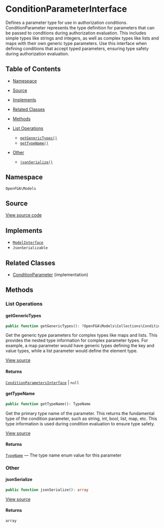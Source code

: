 # ConditionParameterInterface

Defines a parameter type for use in authorization conditions. ConditionParameter represents the type definition for parameters that can be passed to conditions during authorization evaluation. This includes simple types like strings and integers, as well as complex types like lists and maps with their own generic type parameters. Use this interface when defining conditions that accept typed parameters, ensuring type safety during authorization evaluation.

## Table of Contents

* [Namespace](#namespace)
* [Source](#source)
* [Implements](#implements)
* [Related Classes](#related-classes)
* [Methods](#methods)

* [List Operations](#list-operations)
    * [`getGenericTypes()`](#getgenerictypes)
    * [`getTypeName()`](#gettypename)
* [Other](#other)
    * [`jsonSerialize()`](#jsonserialize)

## Namespace

`OpenFGA\Models`

## Source

[View source code](https://github.com/evansims/openfga-php/blob/main/src/Models/ConditionParameterInterface.php)

## Implements

* [`ModelInterface`](ModelInterface.md)
* `JsonSerializable`

## Related Classes

* [ConditionParameter](Models/ConditionParameter.md) (implementation)

## Methods

### List Operations

#### getGenericTypes

```php
public function getGenericTypes(): ?OpenFGA\Models\Collections\ConditionParametersInterface

```

Get the generic type parameters for complex types like maps and lists. This provides the nested type information for complex parameter types. For example, a map parameter would have generic types defining the key and value types, while a list parameter would define the element type.

[View source](https://github.com/evansims/openfga-php/blob/main/src/Models/ConditionParameterInterface.php#L33)

#### Returns

[`ConditionParametersInterface`](Models/Collections/ConditionParametersInterface.md) &#124; `null`

#### getTypeName

```php
public function getTypeName(): TypeName

```

Get the primary type name of the parameter. This returns the fundamental type of the condition parameter, such as string, int, bool, list, map, etc. This type information is used during condition evaluation to ensure type safety.

[View source](https://github.com/evansims/openfga-php/blob/main/src/Models/ConditionParameterInterface.php#L44)

#### Returns

[`TypeName`](Models/Enums/TypeName.md) — The type name enum value for this parameter

### Other

#### jsonSerialize

```php
public function jsonSerialize(): array

```

[View source](https://github.com/evansims/openfga-php/blob/main/src/Models/ConditionParameterInterface.php#L50)

#### Returns

`array`
